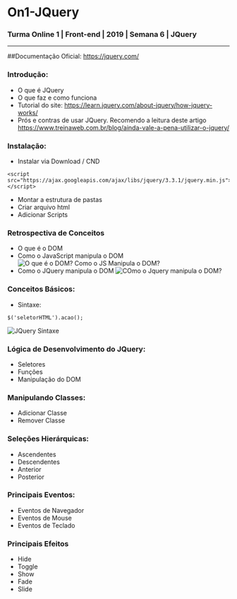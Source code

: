 # On1-JQuery
### Turma Online 1 | Front-end | 2019 | Semana 6 | JQuery
________________________________________________________________

##Documentação Oficial: https://jquery.com/

### Introdução:

- O que é JQuery
- O que faz e como funciona
- Tutorial do site: <https://learn.jquery.com/about-jquery/how-jquery-works/> 
- Prós e contras de usar JQuery. Recomendo a leitura deste artigo <https://www.treinaweb.com.br/blog/ainda-vale-a-pena-utilizar-o-jquery/>

### Instalação:

- Instalar via Download / CND

```
<script src="https://ajax.googleapis.com/ajax/libs/jquery/3.3.1/jquery.min.js"></script>
```

- Montar a estrutura de pastas
- Criar arquivo html 
- Adicionar Scripts

### Retrospectiva de Conceitos

- O que é o DOM
- Como o JavaScript manipula o DOM
![O que é o DOM? Como o JS Manipula o DOM?](https://juliaonet.files.wordpress.com/2014/09/dom_full2.png)
- Como o JQuery manipula o DOM
![COmo o Jquery manipula o DOM?](https://www.oreilly.com/library/view/head-first-jquery/9781449311988/httpatomoreillycomsourceoreillyimages1753037.png.jpg)


### Conceitos Básicos: 

- Sintaxe:

```
$('seletorHTML').acao();
```
![JQuery Sintaxe](http://referencedesigner.com/tutorials/jquery/images/jquerysyntax.png)

### Lógica de Desenvolvimento do JQuery:

- Seletores	
- Funções
- Manipulação do DOM

### Manipulando Classes:

- Adicionar Classe	
- Remover Classe


### Seleções Hierárquicas:

- Ascendentes	
- Descendentes
- Anterior
- Posterior


### Principais Eventos:

- Eventos de Navegador	
- Eventos de Mouse
- Eventos de Teclado


### Principais Efeitos

- Hide	
- Toggle
- Show
- Fade
- Slide

